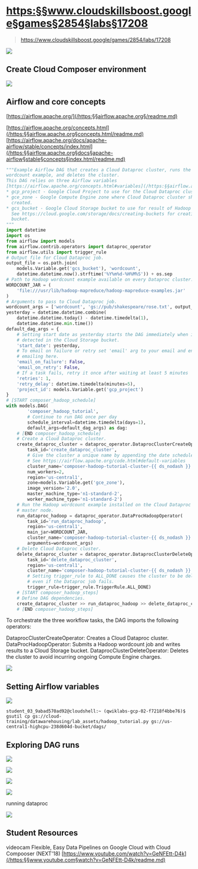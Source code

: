 
# <https:§§www.cloudskillsboost.google§games§2854§labs§17208>
> <https://www.cloudskillsboost.google/games/2854/labs/17208>
        
![](2022-07-05-09-25-47.png)

## Create Cloud Composer environment

![](2022-07-05-09-26-42.png)


## Airflow and core concepts
[https://airflow.apache.org/](/https:§§airflow.apache.org§/readme.md)

[https://airflow.apache.org/concepts.html](/https:§§airflow.apache.org§concepts.html/readme.md)
[https://airflow.apache.org/docs/apache-airflow/stable/concepts/index.html](/https:§§airflow.apache.org§docs§apache-airflow§stable§concepts§index.html/readme.md)

```py
"""Example Airflow DAG that creates a Cloud Dataproc cluster, runs the Hadoop
wordcount example, and deletes the cluster.
This DAG relies on three Airflow variables
[https://airflow.apache.org/concepts.html#variables](/https:§§airflow.apache.org§concepts.html#variables/readme.md)
* gcp_project - Google Cloud Project to use for the Cloud Dataproc cluster.
* gce_zone - Google Compute Engine zone where Cloud Dataproc cluster should be
  created.
* gcs_bucket - Google Cloud Storage bucket to use for result of Hadoop job.
  See https://cloud.google.com/storage/docs/creating-buckets for creating a
  bucket.
"""
import datetime
import os
from airflow import models
from airflow.contrib.operators import dataproc_operator
from airflow.utils import trigger_rule
# Output file for Cloud Dataproc job.
output_file = os.path.join(
    models.Variable.get('gcs_bucket'), 'wordcount',
    datetime.datetime.now().strftime('%Y%m%d-%H%M%S')) + os.sep
# Path to Hadoop wordcount example available on every Dataproc cluster.
WORDCOUNT_JAR = (
    'file:///usr/lib/hadoop-mapreduce/hadoop-mapreduce-examples.jar'
)
# Arguments to pass to Cloud Dataproc job.
wordcount_args = ['wordcount', 'gs://pub/shakespeare/rose.txt', output_file]
yesterday = datetime.datetime.combine(
    datetime.datetime.today() - datetime.timedelta(1),
    datetime.datetime.min.time())
default_dag_args = {
    # Setting start date as yesterday starts the DAG immediately when it is
    # detected in the Cloud Storage bucket.
    'start_date': yesterday,
    # To email on failure or retry set 'email' arg to your email and enable
    # emailing here.
    'email_on_failure': False,
    'email_on_retry': False,
    # If a task fails, retry it once after waiting at least 5 minutes
    'retries': 1,
    'retry_delay': datetime.timedelta(minutes=5),
    'project_id': models.Variable.get('gcp_project')
}
# [START composer_hadoop_schedule]
with models.DAG(
        'composer_hadoop_tutorial',
        # Continue to run DAG once per day
        schedule_interval=datetime.timedelta(days=1),
        default_args=default_dag_args) as dag:
    # [END composer_hadoop_schedule]
    # Create a Cloud Dataproc cluster.
    create_dataproc_cluster = dataproc_operator.DataprocClusterCreateOperator(
        task_id='create_dataproc_cluster',
        # Give the cluster a unique name by appending the date scheduled.
        # See https://airflow.apache.org/code.html#default-variables
        cluster_name='composer-hadoop-tutorial-cluster-{{ ds_nodash }}',
        num_workers=2,
        region='us-central1',
        zone=models.Variable.get('gce_zone'),
        image_version='2.0',
        master_machine_type='n1-standard-2',
        worker_machine_type='n1-standard-2')
    # Run the Hadoop wordcount example installed on the Cloud Dataproc cluster
    # master node.
    run_dataproc_hadoop = dataproc_operator.DataProcHadoopOperator(
        task_id='run_dataproc_hadoop',
        region='us-central1',
        main_jar=WORDCOUNT_JAR,
        cluster_name='composer-hadoop-tutorial-cluster-{{ ds_nodash }}',
        arguments=wordcount_args)
    # Delete Cloud Dataproc cluster.
    delete_dataproc_cluster = dataproc_operator.DataprocClusterDeleteOperator(
        task_id='delete_dataproc_cluster',
        region='us-central1',
        cluster_name='composer-hadoop-tutorial-cluster-{{ ds_nodash }}',
        # Setting trigger_rule to ALL_DONE causes the cluster to be deleted
        # even if the Dataproc job fails.
        trigger_rule=trigger_rule.TriggerRule.ALL_DONE)
    # [START composer_hadoop_steps]
    # Define DAG dependencies.
    create_dataproc_cluster >> run_dataproc_hadoop >> delete_dataproc_cluster
    # [END composer_hadoop_steps]
```

To orchestrate the three workflow tasks, the DAG imports the following operators:

DataprocClusterCreateOperator: Creates a Cloud Dataproc cluster.
DataProcHadoopOperator: Submits a Hadoop wordcount job and writes results to a Cloud Storage bucket.
DataprocClusterDeleteOperator: Deletes the cluster to avoid incurring ongoing Compute Engine charges.

![](2022-07-05-09-29-03.png)


## Setting Airflow variables

![](2022-07-05-09-29-23.png)

```
student_03_9abad570ad92@cloudshell:~ (qwiklabs-gcp-02-f7218f4bbe76)$ gsutil cp gs://cloud-training/datawarehousing/lab_assets/hadoop_tutorial.py gs://us-central1-highcpu-238d604d-bucket/dags/
```

## Exploring DAG runs

![](2022-07-05-09-31-46.png)

![](2022-07-05-09-32-58.png)

![](2022-07-05-09-33-05.png)

![](2022-07-05-09-33-57.png)

running dataproc

![](2022-07-05-09-34-37.png)



## Student Resources

videocam
Flexible, Easy Data Pipelines on Google Cloud with Cloud Compooser (NEXT'18)
[https://www.youtube.com/watch?v=GeNFEtt-D4k](/https:§§www.youtube.com§watch?v=GeNFEtt-D4k/readme.md)
